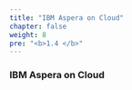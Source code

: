 ```yaml
---
title: "IBM Aspera on Cloud"
chapter: false
weight: 8
pre: "<b>1.4 </b>"
---
```


### IBM Aspera on Cloud